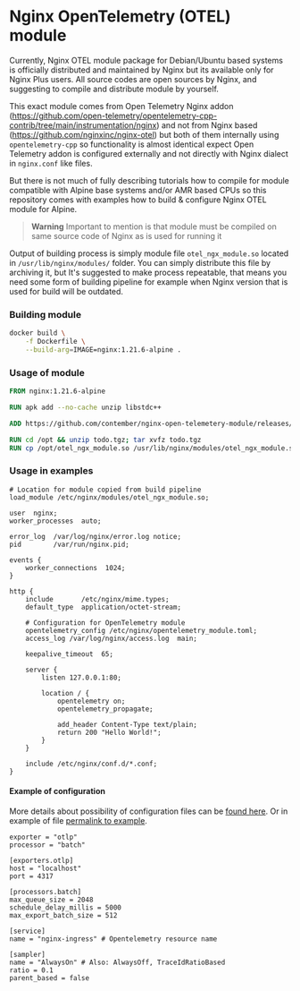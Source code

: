 # Nginx OpenTelemetry (OTEL) module

Currently, Nginx OTEL module package for Debian/Ubuntu based systems is officially distributed and maintained
by Nginx but its available only for Nginx Plus users. All source codes are open sources by Nginx, 
and suggesting to compile and distribute module by yourself.

This exact module comes from Open Telemetry Nginx addon (https://github.com/open-telemetry/opentelemetry-cpp-contrib/tree/main/instrumentation/nginx)
and not from Nginx based (https://github.com/nginxinc/nginx-otel) but both of them internally using `opentelemetry-cpp`
so functionality is almost identical expect Open Telemetry addon is configured externally and not directly with Nginx
dialect in `nginx.conf` like files.

But there is not much of fully describing tutorials how to compile for module compatible with Alpine base systems and/or AMR
based CPUs so this repository comes with examples how to build & configure Nginx OTEL module for Alpine.

> **Warning**
> Important to mention is that module must be compiled on same source code of Nginx as is used for running it

Output of building process is simply module file `otel_ngx_module.so` located in `/usr/lib/nginx/modules/` folder.
You can simply distribute this file by archiving it, but It's suggested to make process repeatable,
that means you need some form of building pipeline for example when Nginx version that is used for build will be outdated.


### Building module

```bash
docker build \
    -f Dockerfile \
    --build-arg=IMAGE=nginx:1.21.6-alpine .
```

### Usage of module

```dockerfile
FROM nginx:1.21.6-alpine

RUN apk add --no-cache unzip libstdc++

ADD https://github.com/contember/nginx-open-telemetery-module/releases/download/todo.tgz /opt

RUN cd /opt && unzip todo.tgz; tar xvfz todo.tgz
RUN cp /opt/otel_ngx_module.so /usr/lib/nginx/modules/otel_ngx_module.so
```

### Usage in examples

```nginx configuration
# Location for module copied from build pipeline
load_module /etc/nginx/modules/otel_ngx_module.so;

user  nginx;
worker_processes  auto;

error_log  /var/log/nginx/error.log notice;
pid        /var/run/nginx.pid;

events {
    worker_connections  1024;
}

http {
    include       /etc/nginx/mime.types;
    default_type  application/octet-stream;

    # Configuration for OpenTelemetry module
    opentelemetry_config /etc/nginx/opentelemetry_module.toml;
    access_log /var/log/nginx/access.log  main;

    keepalive_timeout  65;

    server {
        listen 127.0.0.1:80;

        location / {
            opentelemetry on;
            opentelemetry_propagate;

            add_header Content-Type text/plain;
            return 200 "Hello World!";
        }
    }

    include /etc/nginx/conf.d/*.conf;
}
```

#### Example of configuration
More details about possibility of configuration files can be [found here](https://github.com/open-telemetry/opentelemetry-cpp-contrib/tree/2a0db982f3d7ee91dfbe8150435e49e837bfb7ce/instrumentation/nginx#usage).
Or in example of file [permalink to example](https://github.com/open-telemetry/opentelemetry-cpp-contrib/blob/2a0db982f3d7ee91dfbe8150435e49e837bfb7ce/instrumentation/nginx/test/conf/otel-nginx.toml).

```tomp
exporter = "otlp"
processor = "batch"

[exporters.otlp]
host = "localhost"
port = 4317

[processors.batch]
max_queue_size = 2048
schedule_delay_millis = 5000
max_export_batch_size = 512

[service]
name = "nginx-ingress" # Opentelemetry resource name

[sampler]
name = "AlwaysOn" # Also: AlwaysOff, TraceIdRatioBased
ratio = 0.1
parent_based = false
```
